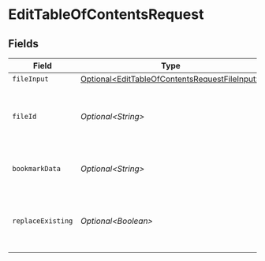 # EditTableOfContentsRequest


## Fields

| Field                                                                                                            | Type                                                                                                             | Required                                                                                                         | Description                                                                                                      | Example                                                                                                          |
| ---------------------------------------------------------------------------------------------------------------- | ---------------------------------------------------------------------------------------------------------------- | ---------------------------------------------------------------------------------------------------------------- | ---------------------------------------------------------------------------------------------------------------- | ---------------------------------------------------------------------------------------------------------------- |
| `fileInput`                                                                                                      | [Optional\<EditTableOfContentsRequestFileInput>](../../models/components/EditTableOfContentsRequestFileInput.md) | :heavy_minus_sign:                                                                                               | N/A                                                                                                              |                                                                                                                  |
| `fileId`                                                                                                         | *Optional\<String>*                                                                                              | :heavy_minus_sign:                                                                                               | File ID for server-side files (can be used instead of fileInput)                                                 | a1b2c3d4-5678-90ab-cdef-ghijklmnopqr                                                                             |
| `bookmarkData`                                                                                                   | *Optional\<String>*                                                                                              | :heavy_minus_sign:                                                                                               | Bookmark structure in JSON format                                                                                | [{\"title\":\"Chapter 1\",\"pageNumber\":1,\"children\":[{\"title\":\"Section 1.1\",\"pageNumber\":2}]}]         |
| `replaceExisting`                                                                                                | *Optional\<Boolean>*                                                                                             | :heavy_minus_sign:                                                                                               | Whether to replace existing bookmarks or append to them                                                          | true                                                                                                             |